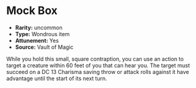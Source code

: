 
# Mock Box

* **Rarity:** uncommon
* **Type:** Wondrous item
* **Attunement:** Yes
* **Source:** Vault of Magic


While you hold this small, square contraption, you can use an action to target a creature within 60 feet of you that can hear you. The target must succeed on a DC 13 Charisma saving throw or attack rolls against it have advantage until the start of its next turn.
